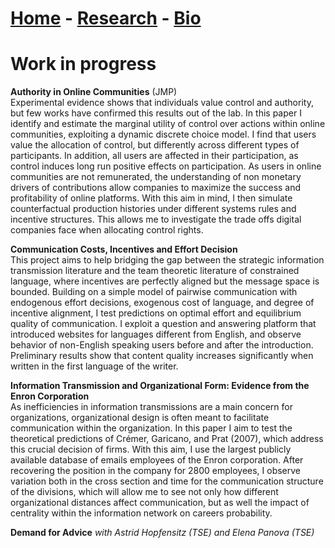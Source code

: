 # [Home](./index.html)  -  [Research](./research.html) - [Bio](./bio.html)

# Work in progress

**Authority in Online Communities** (JMP)  
Experimental evidence shows that individuals value control and authority, but few works have confirmed this results out of the lab. In this paper I identify and estimate the marginal utility of control over actions within online communities, exploiting a dynamic discrete choice model. I find that users value the allocation of control, but differently across different types of participants. In addition, all users are affected in their participation, as control induces long run positive effects on participation. As users in online communities are not remunerated, the understanding of non monetary drivers of contributions allow companies to maximize the success and profitability of online platforms. With this aim in mind, I then simulate counterfactual production histories under different systems rules and incentive structures. This allows me to investigate the trade offs digital companies face when allocating control rights.

**Communication Costs, Incentives and Effort Decision**  
This project aims to help bridging the gap between the strategic information transmission literature and the team theoretic literature of constrained language, where incentives are perfectly aligned but the message space is bounded. Building on a simple model of pairwise communication with endogenous effort decisions, exogenous cost of language, and degree of incentive alignment, I test predictions on optimal effort and equilibrium quality of communication. I exploit a question and answering platform that introduced websites for languages different from English, and observe behavior of non-English speaking users before and after the introduction. Preliminary results show that content quality increases significantly when written in the first language of the writer.

**Information Transmission and Organizational Form: Evidence from the Enron Corporation**  
As inefficiencies in information transmissions are a main concern for organizations, organizational design is often meant to facilitate communication within the organization. In this paper I aim to test the theoretical predictions of Crémer, Garicano, and Prat (2007), which address this crucial decision of firms. With this aim, I use the largest publicly available database of emails employees of the Enron corporation. After recovering the position in the company for 2800 employees, I observe variation both in the cross section and time for the communication structure of the divisions, which will allow me to see not only how different organizational distances affect communication, but as well the impact of centrality within the information network on careers probability. 

**Demand for Advice** *with Astrid Hopfensitz (TSE) and Elena Panova (TSE)* 
